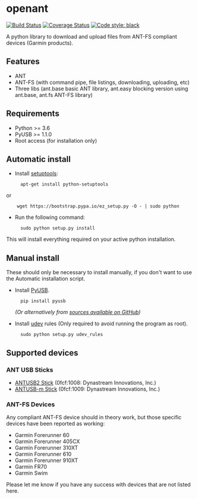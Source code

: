 openant
=======

[![Build Status](https://github.com/Tigge/openant/workflows/Build/badge.svg?branch=master)](https://github.com/Tigge/openant/actions)
[![Coverage Status](http://img.shields.io/coveralls/Tigge/openant.svg?style=flat)](https://coveralls.io/r/Tigge/openant)
[![Code style: black](https://img.shields.io/badge/code%20style-black-000000.svg)](https://github.com/psf/black)

A python library to download and upload files from ANT-FS compliant devices (Garmin products).

Features
--------

 - ANT
 - ANT-FS (with command pipe, file listings, downloading, uploading, etc)
 - Three libs (ant.base basic ANT library, ant.easy blocking version using ant.base, ant.fs ANT-FS library)

Requirements
------------

- Python >= 3.6
- PyUSB >= 1.1.0
- Root access (for installation only)

Automatic install
-----------------

- Install [setuptools](https://pypi.python.org/pypi/setuptools):
 
        apt-get install python-setuptools
or

        wget https://bootstrap.pypa.io/ez_setup.py -O - | sudo python

- Run the following command:

        sudo python setup.py install

This will install everything required on your active python installation.


Manual install
--------------

These should only be necessary to install manually, if you don't want to use the Automatic installation script.

- Install [PyUSB](https://github.com/walac/pyusb).

        pip install pyusb

    *(Or alternatively from [sources available on GitHub](https://github.com/walac/pyusb))*

- Install [udev](http://en.wikipedia.org/wiki/Udev) rules (Only required to avoid running the program as root).

        sudo python setup.py udev_rules

Supported devices
-----------------

### ANT USB Sticks

 - [ANTUSB2 Stick](http://www.thisisant.com/developer/components/antusb2/)
 (0fcf:1008: Dynastream Innovations, Inc.)
 - [ANTUSB-m Stick](http://www.thisisant.com/developer/components/antusb-m/)
 (0fcf:1009: Dynastream Innovations, Inc.)

### ANT-FS Devices

Any compliant ANT-FS device should in theory work, but those specific devices have been reported as working:

 - Garmin Forerunner 60
 - Garmin Forerunner 405CX
 - Garmin Forerunner 310XT
 - Garmin Forerunner 610
 - Garmin Forerunner 910XT
 - Garmin FR70
 - Garmin Swim

Please let me know if you have any success with devices that are not listed here.
